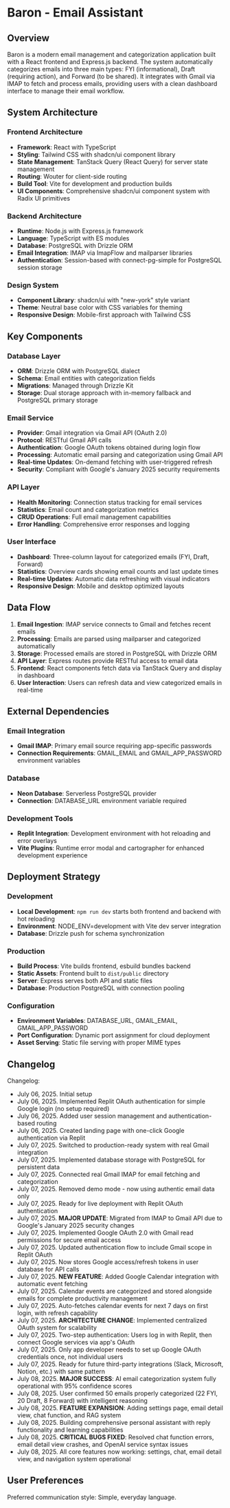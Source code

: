 # Baron - Email Assistant

## Overview

Baron is a modern email management and categorization application built with a React frontend and Express.js backend. The system automatically categorizes emails into three main types: FYI (informational), Draft (requiring action), and Forward (to be shared). It integrates with Gmail via IMAP to fetch and process emails, providing users with a clean dashboard interface to manage their email workflow.

## System Architecture

### Frontend Architecture
- **Framework**: React with TypeScript
- **Styling**: Tailwind CSS with shadcn/ui component library
- **State Management**: TanStack Query (React Query) for server state management
- **Routing**: Wouter for client-side routing
- **Build Tool**: Vite for development and production builds
- **UI Components**: Comprehensive shadcn/ui component system with Radix UI primitives

### Backend Architecture
- **Runtime**: Node.js with Express.js framework
- **Language**: TypeScript with ES modules
- **Database**: PostgreSQL with Drizzle ORM
- **Email Integration**: IMAP via ImapFlow and mailparser libraries
- **Authentication**: Session-based with connect-pg-simple for PostgreSQL session storage

### Design System
- **Component Library**: shadcn/ui with "new-york" style variant
- **Theme**: Neutral base color with CSS variables for theming
- **Responsive Design**: Mobile-first approach with Tailwind CSS

## Key Components

### Database Layer
- **ORM**: Drizzle ORM with PostgreSQL dialect
- **Schema**: Email entities with categorization fields
- **Migrations**: Managed through Drizzle Kit
- **Storage**: Dual storage approach with in-memory fallback and PostgreSQL primary storage

### Email Service
- **Provider**: Gmail integration via Gmail API (OAuth 2.0)
- **Protocol**: RESTful Gmail API calls
- **Authentication**: Google OAuth tokens obtained during login flow
- **Processing**: Automatic email parsing and categorization using Gmail API
- **Real-time Updates**: On-demand fetching with user-triggered refresh
- **Security**: Compliant with Google's January 2025 security requirements

### API Layer
- **Health Monitoring**: Connection status tracking for email services
- **Statistics**: Email count and categorization metrics
- **CRUD Operations**: Full email management capabilities
- **Error Handling**: Comprehensive error responses and logging

### User Interface
- **Dashboard**: Three-column layout for categorized emails (FYI, Draft, Forward)
- **Statistics**: Overview cards showing email counts and last update times
- **Real-time Updates**: Automatic data refreshing with visual indicators
- **Responsive Design**: Mobile and desktop optimized layouts

## Data Flow

1. **Email Ingestion**: IMAP service connects to Gmail and fetches recent emails
2. **Processing**: Emails are parsed using mailparser and categorized automatically
3. **Storage**: Processed emails are stored in PostgreSQL with Drizzle ORM
4. **API Layer**: Express routes provide RESTful access to email data
5. **Frontend**: React components fetch data via TanStack Query and display in dashboard
6. **User Interaction**: Users can refresh data and view categorized emails in real-time

## External Dependencies

### Email Integration
- **Gmail IMAP**: Primary email source requiring app-specific passwords
- **Connection Requirements**: GMAIL_EMAIL and GMAIL_APP_PASSWORD environment variables

### Database
- **Neon Database**: Serverless PostgreSQL provider
- **Connection**: DATABASE_URL environment variable required

### Development Tools
- **Replit Integration**: Development environment with hot reloading and error overlays
- **Vite Plugins**: Runtime error modal and cartographer for enhanced development experience

## Deployment Strategy

### Development
- **Local Development**: `npm run dev` starts both frontend and backend with hot reloading
- **Environment**: NODE_ENV=development with Vite dev server integration
- **Database**: Drizzle push for schema synchronization

### Production
- **Build Process**: Vite builds frontend, esbuild bundles backend
- **Static Assets**: Frontend built to `dist/public` directory
- **Server**: Express serves both API and static files
- **Database**: Production PostgreSQL with connection pooling

### Configuration
- **Environment Variables**: DATABASE_URL, GMAIL_EMAIL, GMAIL_APP_PASSWORD
- **Port Configuration**: Dynamic port assignment for cloud deployment
- **Asset Serving**: Static file serving with proper MIME types

## Changelog

Changelog:
- July 06, 2025. Initial setup
- July 06, 2025. Implemented Replit OAuth authentication for simple Google login (no setup required)
- July 06, 2025. Added user session management and authentication-based routing
- July 06, 2025. Created landing page with one-click Google authentication via Replit
- July 07, 2025. Switched to production-ready system with real Gmail integration
- July 07, 2025. Implemented database storage with PostgreSQL for persistent data
- July 07, 2025. Connected real Gmail IMAP for email fetching and categorization
- July 07, 2025. Removed demo mode - now using authentic email data only
- July 07, 2025. Ready for live deployment with Replit OAuth authentication
- July 07, 2025. **MAJOR UPDATE**: Migrated from IMAP to Gmail API due to Google's January 2025 security changes
- July 07, 2025. Implemented Google OAuth 2.0 with Gmail read permissions for secure email access
- July 07, 2025. Updated authentication flow to include Gmail scope in Replit OAuth
- July 07, 2025. Now stores Google access/refresh tokens in user database for API calls
- July 07, 2025. **NEW FEATURE**: Added Google Calendar integration with automatic event fetching
- July 07, 2025. Calendar events are categorized and stored alongside emails for complete productivity management
- July 07, 2025. Auto-fetches calendar events for next 7 days on first login, with refresh capability
- July 07, 2025. **ARCHITECTURE CHANGE**: Implemented centralized OAuth system for scalability
- July 07, 2025. Two-step authentication: Users log in with Replit, then connect Google services via app's OAuth
- July 07, 2025. Only app developer needs to set up Google OAuth credentials once, not individual users
- July 07, 2025. Ready for future third-party integrations (Slack, Microsoft, Notion, etc.) with same pattern
- July 08, 2025. **MAJOR SUCCESS**: AI email categorization system fully operational with 95% confidence scores
- July 08, 2025. User confirmed 50 emails properly categorized (22 FYI, 20 Draft, 8 Forward) with intelligent reasoning
- July 08, 2025. **FEATURE EXPANSION**: Adding settings page, email detail view, chat function, and RAG system
- July 08, 2025. Building comprehensive personal assistant with reply functionality and learning capabilities
- July 08, 2025. **CRITICAL BUGS FIXED**: Resolved chat function errors, email detail view crashes, and OpenAI service syntax issues
- July 08, 2025. All core features now working: settings, chat, email detail view, and navigation system operational

## User Preferences

Preferred communication style: Simple, everyday language.